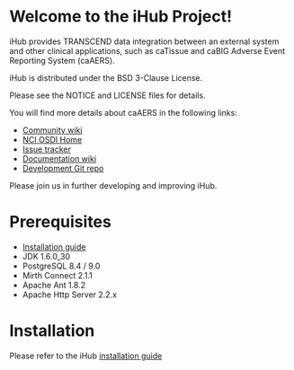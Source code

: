 Welcome to the iHub Project!
=====================================

iHub provides TRANSCEND data integration between an external system and other clinical applications, such as caTissue and caBIG Adverse Event Reporting System (caAERS).

iHub is distributed under the BSD 3-Clause License. 

Please see the NOTICE and LICENSE files for details.

You will find more details about caAERS in the following links:

 * [Community wiki](https://wiki.nci.nih.gov/display/TRANSCENDiHub/TRANSCEND+iHub+Documentation)
 * [NCI OSDI Home](https://github.com/NCIP)
 * [Issue tracker](https://tracker.nci.nih.gov/browse/ihub)
 * [Documentation wiki](https://wiki.nci.nih.gov/display/TRANSCENDiHub/TRANSCEND+iHub+Documentation)
 * [Development Git repo](https://github.com/NCIP/ihub)


Please join us in further developing and improving iHub.

# Prerequisites
 * [Installation guide](https://wiki.nci.nih.gov/x/7pQZBQ)
 * JDK 1.6.0_30
 * PostgreSQL 8.4 / 9.0
 * Mirth Connect 2.1.1
 * Apache Ant 1.8.2
 * Apache Http Server 2.2.x


# Installation

Please refer to the iHub [installation guide](https://wiki.nci.nih.gov/x/7pQZBQ)
